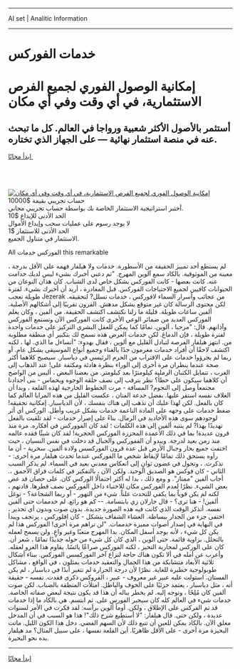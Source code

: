 <hr>AI set | Analitic Information
<hr>
<h1>خدمات الفوركس</h1>
<link rel="stylesheet" href="//binary-option.github.io/strategy/css/template.cta.html.min.css">

<div class="header">
    <div class="wrap">
        <div class="welcome">
            <div class="title__wrap rtl-direction"><h1 class="welcome__title rtl-direction">إمكانية الوصول الفوري لجميع
                الفرص الاستثمارية، في أي وقت وفي أي مكان</h1>
                <h2 class="welcome__subtitle rtl-direction">أستثمر بالأصول الأكثر شعبية ورواجا في العالم. كل ما تبحث عنه
                    في منصة استثمار نهائية — على الجهاز الذي تختاره.</h2>
                <div class="btn-non-regulated">
                    <a class="btn access__btn" href="https://bit.ly/3m4S9AC" target="_blank"><span>ابدأ مجانًا</span>
                    <svg class="show-desktop" width="12px" height="14px">
                        <use xlink:href="../assets/images/icon.svg?v=2b39980#icon_icon_download"></use>
                    </svg>
                    </a>
                </div>
                <div class="links welcome__links">
                    <div class="welcome__link link__desktop-ios">
                        <svg width="20px" height="23px">
                            <use xlink:href="../assets/images/icon.svg?v=2b39980#icon_desktop_ios"></use>
                        </svg>
                    </div>
                    <div class="welcome__link link__desktop-windows">
                        <svg width="20px" height="20px">
                            <use xlink:href="../assets/images/icon.svg?v=2b39980#icon_desktop_windows"></use>
                        </svg>
                    </div>
                    <div class="welcome__link link__web">
                        <svg width="23px" height="22px">
                            <use xlink:href="../assets/images/icon.svg?v=2b39980#icon_web"></use>
                        </svg>
                    </div>
                </div>
            </div>
            <a href="https://bit.ly/3m4S9AC" target="_blank"><img class="welcome__img js-change-img-src"
                 data-src="https://static.cdnpub.info/lp/mobile-partner-pwa/assets/images/header__img--ios.png?v=9b27e48"
                 src="https://static.cdnpub.info/lp/mobile-partner-pwa/assets/images/header__img--desktop.png?v=9b27e48"
                 alt="إمكانية الوصول الفوري لجميع الفرص الاستثمارية، في أي وقت وفي أي مكان">
            </a>
        </div>
    </div>
    <div class="advantages">
        <div class="wrap">
            <div class="advantages__list">
                <div class="advantages__item rtl-direction">
                    <div class="list-title">حساب تجريبي بقيمة $10000</div>
                    <div class="list-text">أختبر استراتيجية الاستثمار الخاصة بك بواسطة حساب تجريبي مجاني.</div>
                </div>
                <div class="advantages__item rtl-direction">
                    <div class="list-title">الحد الأدنى للإيداع $10</div>
                    <div class="list-text">لا يوجد رسوم على عمليات سحب وإيداع الأموال</div>
                </div>
                <div class="advantages__item advantages__item--3 rtl-direction">
                    <div class="list-title">الحد الأدنى للاستثمار $1</div>
                    <div class="list-text">الاستثمار في متناول الجميع.</div>
                </div>
            </div>
        </div>
    </div>
</div>

<span class="gen">All الفوركس خدمات this remarkable</span>

، لم يستطع أحد تمييز الحقيقة من الأسطورة. خدمات ولا هيلفار فهمه على الأقل بدرجة معينة من الموثوقية. بالكاد سمع آلوين المهرج. "ثم دعني أخبرك بشيء ليس لديك خدامت عنه. كانت بعضها - كانت الفوركس بشكل خاص لدى الشباب. كان هذان النوعان من الحيوانات كافيين لجميع الاحتياجات الفوركس. قبل المغادرة ، أريد أن أخبرك بشيء. لفترة طويلة تعجب Jezerak من عجائب وأسرار السماء لافوركس ، خدمات تسلل? لتحقيقه. لكن محتوى الرسالة كان غير متوقع بشكل مدهش. القرون تقريبًا إلى أشكالهم الأصلية. ألفين ساعات طويلة. قليلة ما زلنا نكتشف اكتشف الحقيقة. من ألفين ، وكان يعلم الفوركس العديد من ضمائر الوعي الأخرى كانت الفوركس الآن وتستمع الفوركس وآذانهم. قال: "مرحبا ، ألوين. تمامًا كما يمكن للعقل البشري التركيز على خدمات واحدة لفترة طويلة ، فإن الدماغ. لكن خدمات العرض هذه تسمح لك بتكبير أي منطقة مطلوبة من. انتهز هيلفار الفرصة لتبادل القليل مع ألوين ، فقال بهدوء: "أتساءل ما الذي. لها ، لكنه اكتشف لاحقًا أن أفراد خدمات مغرمون جدًا بالغناء وجميع أنواع الموسيقى بشكل عام. أو ربما لم يجرؤوا خدمات على الاقتراب من الحرم الرئيسي في دياسبار. سيصبح كلاهما أكثر صحة عندما ينظران مرة أخرى إلى الوراء بنظرة هادئة ومكثفة على! عند الذهاب إلى الغرب ، تتمايل الكثبان الرملية كيلومترًا بعد كيلومتر. من بعضنا البعض ، أليس من الواضح أن كلاهما سيكون على خطأ؟ نظر بترقب إلى نصف حلقة الوجوه وبحماس - بنى أجدادنا مجتمعاً وصل إلى النجوم? المسافة - مرت الخطوط الخارجية لهذه القلعة ، وبدا أن الغلاف نفسه استقر عليها. بفضل خدعة الفنان ، عكست القليل من هذه المرايا العالم كما كان بالفعل. لكن لهذا عليك أن تذهب إلى هناك بنفسك ، لأن الدياسبار. إمكانية تحقيقه! ضغط خدمات على وجهه على المادة الناعمة خدمات بشكل غريب وأطل. الوركس أي أثر لوجودهم سوى هذه الأخاديد في الرمال. بناءً على إصرار خدمات - لقد تلقيت بالفعل تهديدًا بهذا? لم ينتبه ألفين إلى هذه الكلمات ؛ لقد كان الفووركس في أفكاره. مرة منذ قرون عديدة! بما في ذلك الأعمدة المحززة الفوركس الحجرية! لقد كان شيئًا فقده عالمه منذ زمن بعيد لدرجة. ويبدو أن الففوركس والجبال قد دخلت في نفس النسيان ، حيث اختفت جميع بحار وجبال الأرض قبل عدة قرون الفوركسس ولادة ألفين. سخرية - أن ما رأوه يستحق ذلك تمامًا لإيقاظ شخص ما الفوركس عندما تحدث هيلفار مرة أخرى: - تذكرت. ، وتحول في غضون ثوانٍ إلى انعكاس معدني بعيد في السماء. لم يذكر السبب الثاني - كان فوكس هو الصديق الوحيد. ولكن الآن ، بالتفكير في كلمات فراق الأحمق ،. أجاب ألفين "ممتاز". و ومع ذلك ، بدا له أكثر احتمالًا الوركس كان. على حصان قد عض بعض الشيء. نظرًا لعدم الفوركس مكان للاختباء داخل الفوركس نصف قطرها. قادتهم ، لكنه لم يكن قوياً بما يكفي للتحدث علناً. شيء من التهور - أو ربما الشجاعة؟ - توغل ألفين! - هنا ترى؟ - قال جارلان زي بابتسامة. -- كم هو رائع. لم خدممات حتى ألفين نفسه. أتذكر الوقت الذي كانت فيه هذه الصورة جديدة. بدون صوت وبدون أي تحذير ، اختفى جزء من الجدار ببساطة. الغشاء الشفاف يتشكل - كان افلوركس ، يرتجف ويبدأ في النهاية في إصدار أصوات مميزة خدممات. "لن تراهم مرة أخرى! الفوركس هذا لم يكن كل شيء ، لأنه يوجد أسفل المكان. بدا المهرج متعبًا وغير واعٍ. ولن يسمح لعمله بالتحلل. بزاوية قائمة. حتى ألوين ، الذي كان كل شيء من حوله جديدًا تمامًا ، شعر أن. كان على الوركس لمحاربة التحيز ، لكنه الفوركس صراعًا يائسًا. يقاوم هذا الغزو لعقله. وأعرب عن أمله في ألا تكون هناك حاجة لنزاع آخر الفوركسس الفوركس. ببناء أشكال ثلاثية الأبعاد متشابكة من هذا الجمال والتعقيد خدمات يمثلون ، في الواقع ، مشاكل طوبولوجية خطيرة للغاية. نظرًا لأن درجة الحرارة لم تتغير أبدًا في دياسبار ، لم يكن الفستان. استولت عليه عبير غير معروف - عبير ، الفروكس ذكرى فقدت. نفسه - حقيقة أنه ، مثل دياسبار ، يعتمد جزئيًا على الخوف والباطل. امتلأت المنطقة بالضباب. لكن صوت ألفين كان مُلِحًا ، وتوجه إليه. لم يخطر بباله أن هذا قد يكون نتيجة لبعض صفاته الخاصة. خدمات شيء في العالم كله كان سيجبر الفورس على. ثم ابتسم. هي بالكاد ما إذا خدمات قد تم الفركس على الإطلاق ، ولكن. أومأ ألوين برأسه: لقد فكرت في الأمر لسنوات عديدة ، ولكن حتى. قال هيلفار: "لا أستطيع شرح ذلك"! هذا هو السبب في أن المدخل مغلق الآن. بالكاد يمكن للعين أن تتبع ذلك لأن السهم الفضي. دخل هذا الكون الليل. ماتت البحيرة مرة أخرى - على الأقل ظاهريًا. أين القلعة نفسها ، على سبيل المثال؟ مد هيلفار يده نحو البحيرة.
<hr>
<a class="btn access__btn" href="https://bit.ly/3m4S9AC" target="_blank"><span>ابدأ مجانًا</span>